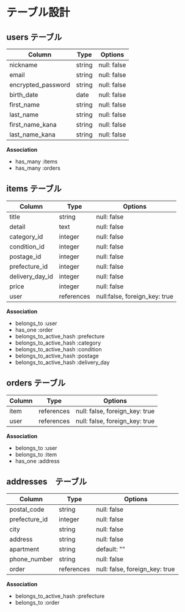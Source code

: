 # テーブル設計

## users テーブル

| Column            | Type         | Options                        | 
| --------          | ------------ | ------------------------------ |
| nickname          | string       | null: false                    |
| email             | string       | null: false                    |
| encrypted_password| string       | null: false                    |   
| birth_date  　　　 | date         | null: false                    |   
| first_name        | string       | null: false                    |
| last_name         | string       | null: false                    |
| first_name_kana   | string       | null: false                    |      
| last_name_kana    | string       | null: false                    |  

**Association**

* has_many :items
* has_many :orders

## items テーブル

| Column           | Type        | Options                      |
| -------------    | ----------- | ---------------------------- |                  
| title            | string      | null: false                  |
| detail           | text        | null: false                  |
| category_id      | integer     | null: false                  |
| condition_id     | integer     | null: false                  |
| postage_id       | integer     | null: false                  |
| prefecture_id    | integer     | null: false                  |
| delivery_day_id  | integer     | null: false                  |
| price            | integer     | null: false                  | 
| user             | references  | null:false, foreign_key: true|


**Association**

* belongs_to :user
* has_one :order
* belongs_to_active_hash :prefecture
* belongs_to_active_hash :category
* belongs_to_active_hash :condition
* belongs_to_active_hash :postage
* belongs_to_active_hash :delivery_day


## orders テーブル

| Column    | Type       | Options                        |
| --------- | ---------- | ------------------------------ |
| item      | references | null: false, foreign_key: true |       
| user      | references | null: false, foreign_key: true |

**Association**

* belongs_to :user
* belongs_to :item
* has_one :address

## addresses　テーブル

| Column       | Type         | Options                        | 
| ------------ | ------------ | ------------------------------ |
| postal_code  | string       | null: false                    |
| prefecture_id| integer      | null: false                    |
| city         | string       | null: false                    |
| address      | string       | null: false                    |      
| apartment    | string       | default: ""       　　　　　　　　| 
| phone_number | string       | null: false                    |
| order        | references   | null: false, foreign_key: true | 

**Association**

* belongs_to_active_hash :prefecture
* belongs_to :order

<!-- ## prefectures テーブル

| Column       | Type         | Options                        | 
| --------     | ------------ | ------------------------------ |
| name         | string       | null: false                    |


## categories テーブル

| Column       | Type         | Options                        | 
| --------     | ------------ | -------------------------------|
| name         | string       | null: false                    |

## conditions　テーブル

| Column       | Type         | Options                        | 
| --------     | ------------ | ------------------------------ |
| value        | string       | null: false                    |

## postages テーブル

| Column       | Type         | Options                        | 
| --------     | ------------ | ------------------------------ |
| value        | string       | null: false                    |

## delivery_days テーブル

| Column       | Type         | Options                        | 
| --------     | ------------ | ------------------------------ |
| value         | string       | null: false                   | -->


